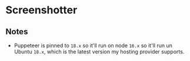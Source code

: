 # Screenshotter

## Notes

- Puppeteer is pinned to `18.x` so it'll run on node `16.x` so it'll run un Ubuntu `18.x`, which is the latest version my hosting provider supports.
